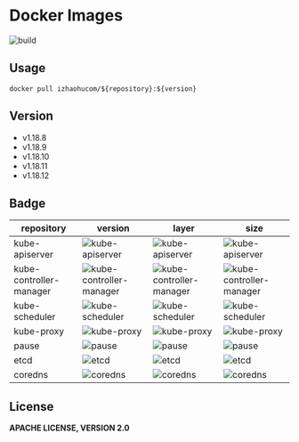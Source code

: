 # Docker Images

![build](https://img.shields.io/github/workflow/status/izhaohu/docker-image/build/k8s?style=for-the-badge)

## Usage

```
docker pull izhaohucom/${repository}:${version}
```

## Version

- v1.18.8
- v1.18.9
- v1.18.10
- v1.18.11
- v1.18.12

## Badge

| repository              | version                                                                                                            | layer                                                                                                                        | size                                                                                                                        |
| ----------------------- | ------------------------------------------------------------------------------------------------------------------ | ---------------------------------------------------------------------------------------------------------------------------- | --------------------------------------------------------------------------------------------------------------------------- |
| kube-apiserver          | ![kube-apiserver](https://img.shields.io/docker/v/izhaohucom/kube-apiserver?style=for-the-badge)                   | ![kube-apiserver](https://img.shields.io/microbadger/layers/izhaohucom/kube-apiserver?style=for-the-badge)                   | ![kube-apiserver](https://img.shields.io/docker/image-size/izhaohucom/kube-apiserver?style=for-the-badge)                   |
| kube-controller-manager | ![kube-controller-manager](https://img.shields.io/docker/v/izhaohucom/kube-controller-manager?style=for-the-badge) | ![kube-controller-manager](https://img.shields.io/microbadger/layers/izhaohucom/kube-controller-manager?style=for-the-badge) | ![kube-controller-manager](https://img.shields.io/docker/image-size/izhaohucom/kube-controller-manager?style=for-the-badge) |
| kube-scheduler          | ![kube-scheduler](https://img.shields.io/docker/v/izhaohucom/kube-scheduler?style=for-the-badge)                   | ![kube-scheduler](https://img.shields.io/microbadger/layers/izhaohucom/kube-scheduler?style=for-the-badge)                   | ![kube-scheduler](https://img.shields.io/docker/image-size/izhaohucom/kube-scheduler?style=for-the-badge)                   |
| kube-proxy              | ![kube-proxy](https://img.shields.io/docker/v/izhaohucom/kube-proxy?style=for-the-badge)                           | ![kube-proxy](https://img.shields.io/microbadger/layers/izhaohucom/kube-proxy?style=for-the-badge)                           | ![kube-proxy](https://img.shields.io/docker/image-size/izhaohucom/kube-proxy?style=for-the-badge)                           |
| pause                   | ![pause](https://img.shields.io/docker/v/izhaohucom/pause?style=for-the-badge)                                     | ![pause](https://img.shields.io/microbadger/layers/izhaohucom/pause?style=for-the-badge)                                     | ![pause](https://img.shields.io/docker/image-size/izhaohucom/pause?style=for-the-badge)                                     |
| etcd                    | ![etcd](https://img.shields.io/docker/v/izhaohucom/etcd?style=for-the-badge)                                       | ![etcd](https://img.shields.io/microbadger/layers/izhaohucom/etcd?style=for-the-badge)                                       | ![etcd](https://img.shields.io/docker/image-size/izhaohucom/etcd?style=for-the-badge)                                       |
| coredns                 | ![coredns](https://img.shields.io/docker/v/izhaohucom/coredns?style=for-the-badge)                                 | ![coredns](https://img.shields.io/microbadger/layers/izhaohucom/coredns?style=for-the-badge)                                 | ![coredns](https://img.shields.io/docker/image-size/izhaohucom/coredns?style=for-the-badge)                                 |

## License

**APACHE LICENSE, VERSION 2.0**
